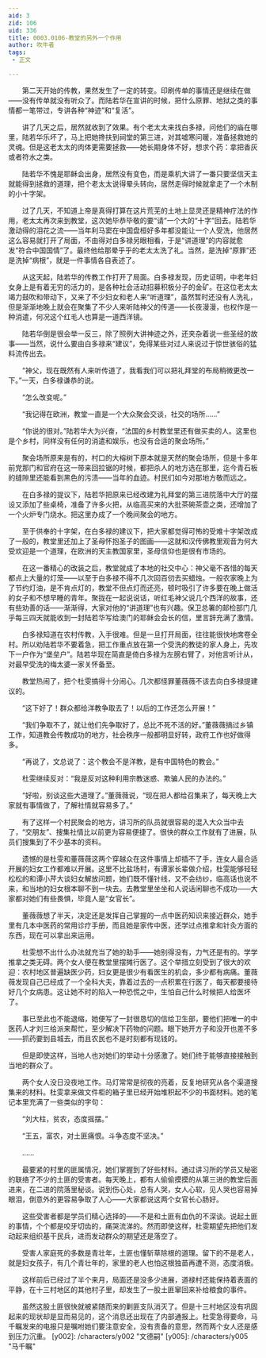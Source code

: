 ```yaml
---
aid: 3
zid: 106
uid: 336
title: 0003.0106-教堂的另外一个作用
author: 吹牛者
tags: 
 - 正文

---
```




　　第二天开始的传教，果然发生了一定的转变。印刷传单的事情还是继续在做——没有传单就没有听众了。而陆若华在宣讲的时候，把什么原罪、地狱之类的事情都一笔带过，专讲各种“神迹”和“复活”。

　　讲了几天之后，居然就收到了效果。有个老太太来找白多禄，问他们的庙在哪里，陆若华乐坏了，马上把她搀扶到祠堂的第三进，对其嘘寒问暖，准备拯救她的灵魂。但是这老太太的肉体更需要拯救——她长期身体不好，想求个药：拿把香灰或者符水之类。

　　陆若华不愧是耶稣会出身，居然没有变色，而是乘机大讲了一番只要坚信天主就能得到拯救的道理，把个老太太说得晕头转向，居然走得时候就拿走了一个木制的小十字架。

　　过了几天，不知道上帝是真得打算在这片荒芜的土地上显灵还是精神疗法的作用，老太太再次来到教堂，这次她毕恭毕敬的要“请”一个大的“十字”回去。陆若华激动得的泪花之流——当年利马窦在中国盘桓好多年都没能让一个人受洗，他居然这么容易就打开了局面，不由得对白多禄另眼相看，于是“讲道理”的内容就愈发“符合中国国情”了。最终他给那晕乎乎的老太太洗了礼。当然，是洗掉“原罪”还是洗掉“病根”，就是一件事情各自表述了。

　　从这天起，陆若华的传教工作打开了局面。白多禄发现，历史证明，中老年妇女身上是有着无穷的活力的，是各种社会活动招募积极分子的金矿。在这位老太太竭力鼓吹和带动下，又来了不少妇女和老人来“听道理”，虽然暂时还没有人洗礼，但是渐渐地晚上就会在聚集了不少人来听陆神父的传道——长夜漫漫，也权作是一种消遣，何况这个红毛人也算是一道西洋镜。

　　陆若华倒是很会举一反三，除了照例大讲神迹之外，还夹杂着说一些圣经的故事——当然，说什么要由白多禄来“建议”，免得某些对过人来说过于惊世骇俗的猛料流传出去。

　　“神父，现在既然有人来听传道了，我看我们可以把礼拜堂的布局稍微更改一下。”一天，白多禄谦恭的说。

　　“怎么改变呢。”

　　“我记得在欧洲，教堂一直是一个大众聚会交谈，社交的场所……”

　　“你说的很对。”陆若华大为兴奋，“法国的乡村教堂里还有做买卖的人。这里也是个乡村，同样没有任何的消遣和娱乐，也没有合适的聚会场所。”

　　聚会场所原来是有的，村口的大榕树下原本就是天然的聚会场所，但是十多年前党那门和官府在这一带来回拉锯的时候，都把杀人的地方选在那里，迄今青石板的缝隙里还能看到黑色的污渍——当年的血迹。村民们如今对那地方敬而远之。

　　在白多禄的提议下，陆若华把原来已经改建为礼拜堂的第三进院落中大厅的摆设又添加了些桌椅，准备了许多火把，从临高买来的大批茶碗茶壶之类，还增加了一个火炉专门烧水。把这里办成了一个晚间聚会的地方。

　　至于供奉的十字架，在白多禄的建议下，把大家都觉得可怖的受难十字架改成了一般的，教堂里还加上了圣母怀抱圣子的图画——这就和汉传佛教里观音为何大受欢迎是一个道理，在欧洲的天主教国家里，圣母信仰也是很有市场的。

　　在这一番精心的改装之后，教堂就成了本地的社交中心：神父毫不吝惜的每天都点上大量的灯笼——以至于白多禄不得不几次回百仞去买蜡烛。一般农家晚上为了节约灯油，是不肯点灯的，教堂不但点灯而还亮，顿时吸引了许多要在晚上做活的女子和不想早睡的青年。聚拢在一起说说话，听红毛神父说几个西洋的故事，还有些劝善的话——渐渐得，大家对他的“讲道理”也有兴趣。保卫总署的邮检部门几乎每三四天就能收到一封陆若华写给澳门的耶稣会会长的信，里言辞充满了激情。

　　白多禄知道在农村传教，入手很难。但是一旦打开局面，往往能很快地席卷全村。所以劝陆若华不要着急，把工作重点放在第一个受洗的教徒的家人身上，先攻下一户作为“堡垒户”。陆若华现在简直是倚白多禄为左膀右臂了，对他言听计从，对最早受洗的梅太婆一家关怀备至。

　　教堂热闹了，把个杜雯搞得十分闹心。几次都怪罪董薇薇不该去向白多禄提建议的。

　　“这下好了！群众都给洋教争取去了！以后的工作还怎么开展！”

　　“我们争取不了，就让他们先争取好了，总比不死不活的好。”董薇薇搞过乡镇工作，知道教会传教成功的地方，社会秩序一般都明显好转，政府工作也好做得多。

　　“再说了，文总说了：这个教会不是洋教，是有中国特色的教会。”

　　杜雯继续反对：“我是反对这种利用宗教迷惑、欺骗人民的办法的。”

　　“好啦，别谈这些大道理了。”董薇薇说，“现在把人都给召集来了，每天晚上大家就有事情做了，了解社情就容易多了。”

　　有了这样一个村民聚会的地方，讲习所的队员就很容易的混入大众当中去了，“交朋友”、搜集社情比以前更为容易便捷了。很快的群众工作就有了进展，队员们搜集到了不少基本的资料。

　　遗憾的是杜雯和董薇薇这两个穿越众在这件事情上却插不了手，连女人最合适开展的妇女工作都难以开展。这里不比盐场村，有谭家长辈做介绍，杜雯能够轻轻松松的和谭小芹大谈妇女解放问题，她们既不懂针线，又不会纺纱，临高话也说不来，和当地的妇女根本聊不到一块去。去教堂里坐坐和人说话闲聊也不成功——大家都对她们有些畏惧，毕竟人是“女官长”。

　　董薇薇想了半天，决定还是发挥自己掌握的一点中医药知识来接近群众，她手里有几本中医药的常用诊疗手册，而且她是家传中医，还学过点推拿和针灸方面的东西，现在可以拿出来运用。

　　杜雯想不出什么办法就充当了她的助手——她别得没有，力气还是有的。学学推拿之类无碍。两个女人便在教堂里摆摊行医了。这个举措立刻受到了很大的欢迎：农村地区普遍缺医少药，妇女更是很少有看医生的机会，多少都有病痛。董薇薇发现自己已经成了一个全科大夫，靠着过去的一点积累在行医了，每天都要接待好几个女病患。这让她不时的陷入一种恐慌之中，生怕自己什么时候把人给医坏了。

　　事已至此也不能退缩，她便写了一封很恳切的信给卫生部，要他们把唯一的中医药人才刘三给派来帮忙，至少解决下药物的问题。眼下她开方子和没开也差不多——抓药要到县城去，而且农民也不是时刻都有现钱的。

　　但是即使这样，当地人也对她们的举动十分感激了。她们终于能够直接接触到当地的群众了。

　　两个女人没日没夜地工作。马灯常常是彻夜的亮着，反复地研究从各个渠道搜集来的材料。杜雯拿来做文件柜的箱子里已经开始堆积起不少的书面材料。她的笔记本里充满了一些类似的字句：

　　“刘大柱，贫农，态度摇摆。”

　　“王五，富农，对土匪痛恨。斗争态度不坚决。”

　　……

　　最要紧的村里的匪属情况，她们掌握到了好些材料。通过讲习所的学员又秘密的联络了不少的土匪的受害者。每天晚上，都有人偷偷摸摸的从第三进的教堂后面进来，在二进的院落里秘谈。说到伤心处，总有人哭，女人心软，见人哭也容易掉眼泪，倒意外的更容易争取了人心——大家都说这两个女官长心肠好。

　　这些受害者都是学员们精心选择的——不是和土匪有血仇的不深谈。说起土匪的事情，个个都是咬牙切齿的，痛哭流涕的。然而即使这样，杜雯期望先把他们发动起来组织基干民兵，进而发动群众的期望还是落空了。

　　受害人家庭死的多数是青壮年，土匪也懂斩草除根的道理。留下的不是老人，就是妇女孩子，有几个青壮年的，家里的老人也怕这根独苗再遭不测，态度消极。

　　这样前后已经过了半个来月，局面还是没多少进展，道禄村还能保持着表面的平静，在十三村地区的其他村子里，却发生了一股土匪窜回来补给粮食的事件。

　　虽然这股土匪很快就被紧随而来的剿匪支队消灭了。但是十三村地区没有巩固起来的现状却是显而易见的，这个消息还出现在了内部通报上。杜雯急得要命，马千瞩发来的电报只是嘱咐她们要注意安全，没有责备的意思，然而两个女人还是感到压力沉重。
[y002]: /characters/y002 "文德嗣"
[y005]: /characters/y005 "马千瞩"



